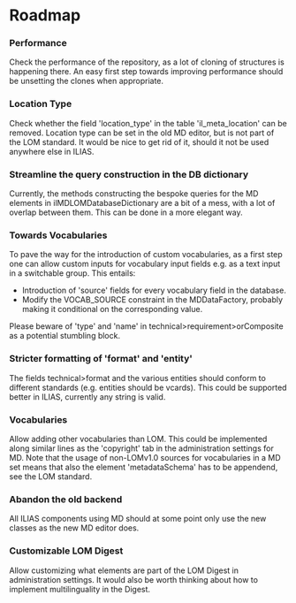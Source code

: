 # Roadmap

### Performance
Check the performance of the repository, as a lot of cloning of
structures is happening there. An easy first step towards improving
performance should be unsetting the clones when appropriate.

### Location Type
Check whether the field 'location_type' in the table 
'il_meta_location' can be removed. Location type can be set in
the old MD editor, but is not part of the LOM standard. It
would be nice to get rid of it, should it not be used anywhere
else in ILIAS.

### Streamline the query construction in the DB dictionary
Currently, the methods constructing the bespoke queries for
the MD elements in ilMDLOMDatabaseDictionary are a bit of
a mess, with a lot of overlap between them. This can be done in 
a more elegant way.

### Towards Vocabularies

To pave the way for the introduction of custom vocabularies, 
as a first step one can allow custom inputs for vocabulary input
fields e.g. as a text input in a switchable group. This entails:
* Introduction of 'source' fields for every vocabulary field in
  the database.
* Modify the VOCAB_SOURCE constraint in the MDDataFactory, probably
  making it conditional on the corresponding value.

Please beware of 'type' and 'name' in technical>requirement>orComposite
as a potential stumbling block.

### Stricter formatting of 'format' and 'entity'

The fields technical>format and the various entities should conform
to different standards (e.g. entities should be vcards). This could
be supported better in ILIAS, currently any string is valid.

### Vocabularies

Allow adding other vocabularies than LOM. This could be implemented
along similar lines as the 'copyright' tab in the administration
settings for MD. Note that the usage of non-LOMv1.0 sources for
vocabularies in a MD set means that also the element 'metadataSchema'
has to be appendend, see the LOM standard.

### Abandon the old backend

All ILIAS components using MD should at some point only use the
new classes as the new MD editor does.

### Customizable LOM Digest

Allow customizing what elements are part of the LOM Digest in
administration settings. It would also be worth thinking about 
how to implement multilinguality in the Digest.